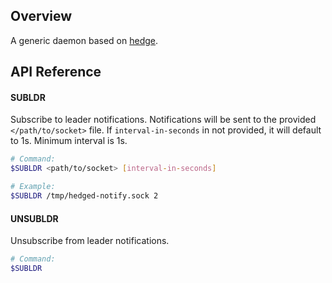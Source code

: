 ## Overview

A generic daemon based on [hedge](https://github.com/flowerinthenight/hedge).

## API Reference

#### SUBLDR

Subscribe to leader notifications. Notifications will be sent to the provided `</path/to/socket>` file. If `interval-in-seconds` in not provided, it will default to 1s. Minimum interval is 1s.

``` sh
# Command:
$SUBLDR <path/to/socket> [interval-in-seconds]

# Example:
$SUBLDR /tmp/hedged-notify.sock 2
```

#### UNSUBLDR

Unsubscribe from leader notifications.

``` sh
# Command:
$SUBLDR
```
